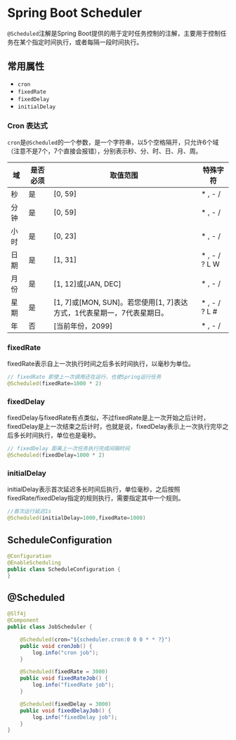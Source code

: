 # Spring Boot Scheduler

`@Scheduled`注解是Spring Boot提供的用于定时任务控制的注解，主要用于控制任务在某个指定时间执行，或者每隔一段时间执行。

## 常用属性

- `cron`
- `fixedRate`
- `fixedDelay`
- `initialDelay`

### Cron 表达式
`cron`是`@Scheduled`的一个参数，是一个字符串，以5个空格隔开，只允许6个域（注意不是7个，7个直接会报错），分别表示秒、分、时、日、月、周。

| 域  | 是否必须 | 取值范围                                            | 特殊字符          |
|----|------|-------------------------------------------------|---------------|
| 秒  | 是    | [0, 59]                                         | * , - /       |
| 分钟 | 是    | [0, 59]                                         | * , - /       |
| 小时 | 是    | [0, 23]                                         | * , - /       |
| 日期 | 是    | [1, 31]                                         | * , - / ? L W |
| 月份 | 是    | [1, 12]或[JAN, DEC]                              | * , - /       |
| 星期 | 是    | [1, 7]或[MON, SUN]。若您使用[1, 7]表达方式，1代表星期一，7代表星期日。 | * , - / ? L # |
| 年  | 否    | [当前年份，2099]                                     | * , - /       |

### fixedRate

fixedRate表示自上一次执行时间之后多长时间执行，以毫秒为单位。

```java
// fixedRate 即使上一次调用还在运行，也使Spring运行任务
@Scheduled(fixedRate=1000 * 2)
```

### fixedDelay
fixedDelay与fixedRate有点类似，不过fixedRate是上一次开始之后计时，fixedDelay是上一次结束之后计时，也就是说，fixedDelay表示上一次执行完毕之后多长时间执行，单位也是毫秒。

```java
// fixedDelay 距离上一次任务执行完成间隔时间
@Scheduled(fixedDelay=1000 * 2)
```

### initialDelay

initialDelay表示首次延迟多长时间后执行，单位毫秒，之后按照fixedRate/fixedDelay指定的规则执行，需要指定其中一个规则。

```java
//首次运行延迟1s
@Scheduled(initialDelay=1000,fixedRate=1000)
```

## ScheduleConfiguration

```java
@Configuration
@EnableScheduling
public class ScheduleConfiguration {
}
```

## @Scheduled

```java
@Slf4j
@Component
public class JobScheduler {

    @Scheduled(cron="${scheduler.cron:0 0 0 * * ?}")
    public void cronJob() {
        log.info("cron job");
    }

    @Scheduled(fixedRate = 3000)
    public void fixedRateJob() {
        log.info("fixedRate job");
    }

    @Scheduled(fixedDelay = 3000)
    public void fixedDelayJob() {
        log.info("fixedDelay job");
    }
}
```
